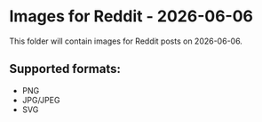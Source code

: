 # Images for Reddit - 2026-06-06

This folder will contain images for Reddit posts on 2026-06-06.

## Supported formats:
- PNG
- JPG/JPEG
- SVG
